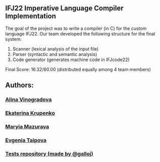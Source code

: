 ## IFJ22 Imperative Language Compiler Implementation 

The goal of the project was to write a compiler (in C) for the custom language IFJ22.
Our team developed the following structure for the final system:
1) Scanner (lexical analysis of the input file)
2) Parser (syntactic and semantic analysis)
3) Code generator (generates machine code in IFJcode22)




Final Score: 16.32/60.00 (distributed equally among 4 team members)

## Authors:
### [Alina Vinogradova](https://github.com/jsemaljaa)
### [Ekaterina Krupenko](https://github.com/sirotka)
### [Maryia Mazurava](https://github.com/maryia-mazurava)
### [Evgenia Taipova](https://github.com/evgenia-taipova)

### [Tests repository (made by @galloj)](https://github.com/galloj/IFJ22_Tester)

